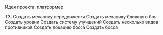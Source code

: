 Идея проекта: платформер

ТЗ:
Создать механику передвижения
Создать механику ближнуго боя
Создать уровни
Создать систему улучшений
Создать несколько видов противников
Создать локацию босса
Создать босса
